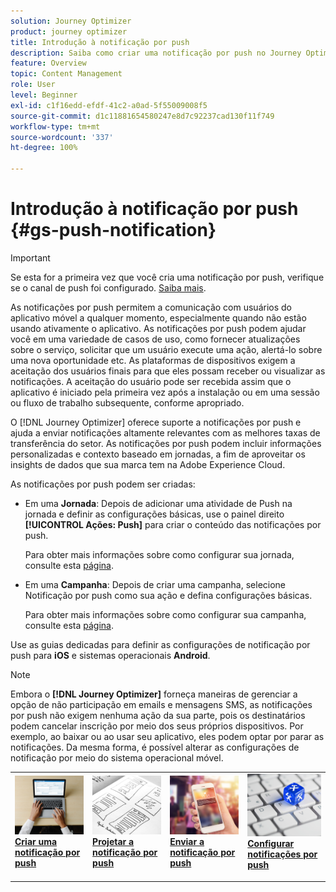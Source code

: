 ```yaml
---
solution: Journey Optimizer
product: journey optimizer
title: Introdução à notificação por push
description: Saiba como criar uma notificação por push no Journey Optimizer
feature: Overview
topic: Content Management
role: User
level: Beginner
exl-id: c1f16edd-efdf-41c2-a0ad-5f55009008f5
source-git-commit: d1c11881654580247e8d7c92237cad130f11f749
workflow-type: tm+mt
source-wordcount: '337'
ht-degree: 100%

---
```


# Introdução à notificação por push {#gs-push-notification}

>[!IMPORTANT]
>
>Se esta for a primeira vez que você cria uma notificação por push, verifique se o canal de push foi configurado. [Saiba mais](push-gs.md).

As notificações por push permitem a comunicação com usuários do aplicativo móvel a qualquer momento, especialmente quando não estão usando ativamente o aplicativo. As notificações por push podem ajudar você em uma variedade de casos de uso, como fornecer atualizações sobre o serviço, solicitar que um usuário execute uma ação, alertá-lo sobre uma nova oportunidade etc. As plataformas de dispositivos exigem a aceitação dos usuários finais para que eles possam receber ou visualizar as notificações. A aceitação do usuário pode ser recebida assim que o aplicativo é iniciado pela primeira vez após a instalação ou em uma sessão ou fluxo de trabalho subsequente, conforme apropriado.

O [!DNL Journey Optimizer] oferece suporte a notificações por push e ajuda a enviar notificações altamente relevantes com as melhores taxas de transferência do setor. As notificações por push podem incluir informações personalizadas e contexto baseado em jornadas, a fim de aproveitar os insights de dados que sua marca tem na Adobe Experience Cloud.

As notificações por push podem ser criadas:

* Em uma **Jornada**: Depois de adicionar uma atividade de Push na jornada e definir as configurações básicas, use o painel direito **[!UICONTROL Ações: Push]** para criar o conteúdo das notificações por push.

  Para obter mais informações sobre como configurar sua jornada, consulte esta [página](../building-journeys/journey-gs.md).

* Em uma **Campanha**: Depois de criar uma campanha, selecione Notificação por push como sua ação e defina configurações básicas.

  Para obter mais informações sobre como configurar sua campanha, consulte esta [página](../campaigns/create-campaign.md#configure).

Use as guias dedicadas para definir as configurações de notificação por push para **iOS** e sistemas operacionais **Android**.

>[!NOTE]
>
>Embora o **[!DNL Journey Optimizer]** forneça maneiras de gerenciar a opção de não participação em emails e mensagens SMS, as notificações por push não exigem nenhuma ação da sua parte, pois os destinatários podem cancelar inscrição por meio dos seus próprios dispositivos. Por exemplo, ao baixar ou ao usar seu aplicativo, eles podem optar por parar as notificações. Da mesma forma, é possível alterar as configurações de notificação por meio do sistema operacional móvel.

<table style="table-layout:fixed"><tr style="border: 0;">
<td>
<a href="create-push.md">
<img alt="Cliente potencial" src="../assets/do-not-localize/push-create.jpeg">
</a>
<div><a href="create-push.md"><strong>Criar uma notificação por push</strong>
</div>
<p>
</td>
<td>
<a href="design-push.md">
<img alt="Pouco frequentes" src="../assets/do-not-localize/push-design.jpg">
</a>
<div>
<a href="design-push.md"><strong>Projetar a notificação por push</strong></a>
</div>
<p></td>
<td>
<a href="send-push.md">
<img alt="Validação" src="../assets/do-not-localize/push-sending.jpg">
</a>
<div>
<a href="send-push.md"><strong>Enviar a notificação por push</strong></a>
</div>
<p>
</td>
<td>
<a href="push-gs.md">
<img alt="Validação" src="../assets/do-not-localize/push-config.jpg">
</a>
<div>
<a href="push-gs.md"><strong>Configurar notificações por push</strong></a>
</div>
<p>
</td>
</tr></table>
